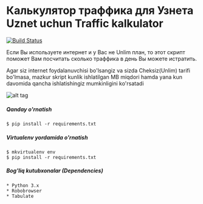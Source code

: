 # Калькулятор траффика для Узнета <br/> Uznet uchun Traffic kalkulator
[![Build Status](https://travis-ci.org/mirzaevaziz/uz_inet_traffic_calc.svg?branch=master)](https://travis-ci.org/mirzaevaziz/uz_inet_traffic_calc)

Если Вы используете интернет и у Вас не Unlim план, то этот скрипт поможет Вам посчитать сколько траффика в день Вы можете истратить.


Agar siz internet foydalanuvchisi bo'lsangiz va sizda Cheksiz(Unlim) tarifi bo'lmasa, mazkur skript kunlik ishlatilgan MB miqdori hamda yana kun davomida qancha ishlatishingiz mumkinligini ko'rsatadi

![alt tag](https://github.com/mirzaevaziz/uz_inet_traffic_calc/blob/master/Screen.png?raw=true)

##### Qanday o'rnatish
    $ pip install -r requirements.txt 
    
##### Virtualenv yordamida o'rnatish 
    $ mkvirtualenv env
    $ pip install -r requirements.txt 
##### Bog'liq kutubxonalar (Dependencies)
    * Python 3.x
    * Robobrowser
    * Tabulate
    
